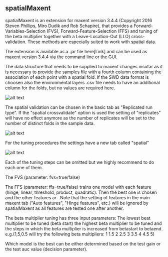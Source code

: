 ## spatialMaxent

spatialMaxent is an extension for maxent version 3.4.4 (Copyright 2016 Steven Phillips, Miro Dudik and Rob Schapire), that provides a Forward-Variables-Selection (FVS), Forward-Feature-Selection (FFS) and tuning of the beta multiplier together with a Leave-Location-Out (LLO) cross-validation. These methods are especially suited to work with spatial data. 

The extension is available as a .jar file here[Link] and can be used as maxent version 3.4.4 via the command line or the GUI. 

The data structure that needs to be supplied to maxent changes insofar as it is necessary to provide the samples file with a fourth column containing the association of each point with a spatial fold. If the SWD data format is choosen also the environmental layers .csv file needs to have an additional column for the folds, but no values are required here. 

![alt text](https://github.com/Baldl/spatialMaxent/blob/main/images/settings3.png)


The spatial validation can be chosen in the basic tab as "Replicated run type". If the "spatial crossvalidate" option is used the setting of "replicates" will have no effect anymore as the number of replicates will be set to the number of distinct folds in the sample data. 

![alt text](https://github.com/Baldl/spatialMaxent/blob/main/images/settings1.png)

For the tuning procedures the settings have a new tab called "spatial" 


![alt text](https://github.com/Baldl/spatialMaxent/blob/main/images/settings2.png)

Each of the tuning steps can be omitted but we highly recommend to do each one of them.

The FVS (parameter: fvs=true/false) 

The FFS (parameter: ffs=true/false) trains one model with each feature (hinge, linear, threshold, product, quadratic). Then the best one is chosen and the other features ar . Note that the setting of features in the main maxent tab ("Auto features", "Hinge features", etc.) will be ignored by spatialMaxent as all features are tested one after another.


The beta multiplier tuning has three input parameters: The lowest beat multiplier to be tuned (beta start) the highest beta multiplier to be tuned and the steps in which the beta multiplier is increased from betastart to betaend. e.g.(1,5,0.5 will try the following beta multipliers: 1 1.5 2 2.5 3 3.5 4 4.5 5)

Which model is the best can be either determined based on the test gain or the test auc value (decision parameter).
